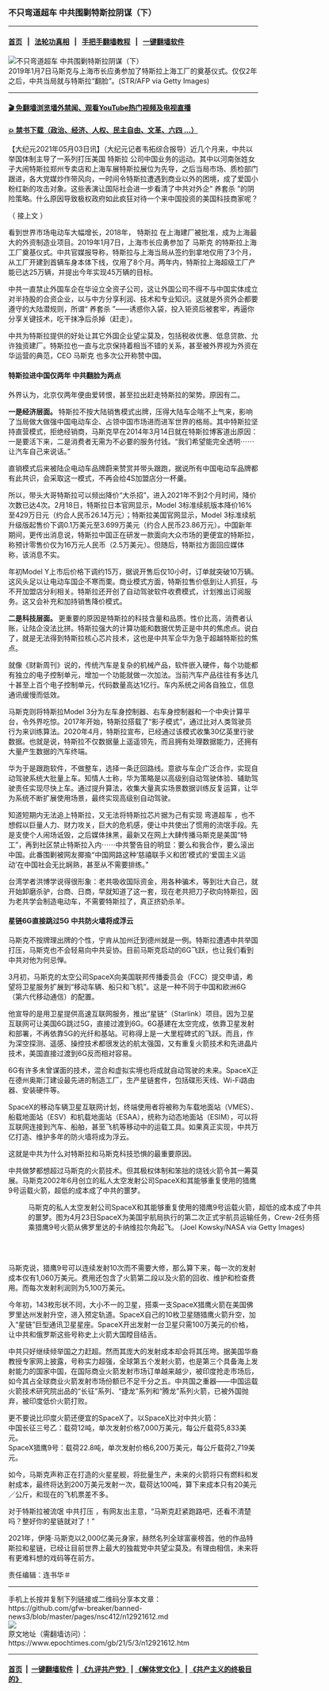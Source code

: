 ### 不只弯道超车 中共围剿特斯拉阴谋（下）
------------------------

#### [首页](https://github.com/gfw-breaker/banned-news3/blob/master/README.md) &nbsp;&nbsp;|&nbsp;&nbsp; [法轮功真相](https://github.com/begood0513/basic/blob/master/README.md)  &nbsp;&nbsp;|&nbsp;&nbsp; [手把手翻墙教程](https://github.com/gfw-breaker/guides/wiki)  &nbsp;&nbsp;|&nbsp;&nbsp; [一键翻墙软件](https://github.com/gfw-breaker/nogfw/blob/master/README.md)  



<div><img alt="不只弯道超车 中共围剿特斯拉阴谋（下）" class="attachment-djy_600_400 size-djy_600_400 wp-post-image" src="https://i.epochtimes.com/assets/uploads/2021/05/id12921616-GettyImages-1078753032-600x400.jpg"/>
<div class="caption">
 2019年1月7日马斯克与上海市长应勇参加了特斯拉上海工厂的奠基仪式。仅仅2年之后，中共当局就与特斯拉“翻脸”。(STR/AFP via Getty Images)
</div></div><hr/>

#### [ 🎬  免翻墙浏览墙外禁闻、观看YouTube热门视频及电视直播](https://github.com/gfw-breaker/HelloWorld)

#### [ 💥  禁书下载（政治、经济、人权、民主自由、文革、六四 ...）](https://github.com/gfw-breaker/books/blob/master/README.md)

<div><p>
 【大纪元2021年05月03日讯】（大纪元记者韦拓综合报导）近几个月来，中共以举国体制主导了一系列打压美国
 <ok href="https://www.epochtimes.com/gb/tag/%E7%89%B9%E6%96%AF%E6%8B%89.html">
  特斯拉
 </ok>
 公司中国业务的运动。其中以河南张姓女子大闹特斯拉郑州专卖店和上海车展特斯拉展位为先导，之后当局市场、质检部门跟进，各大党媒炒作带风向，一时间令特斯拉遭遇到商业以外的困境，成了爱国小粉红新的攻击对象。这些表演让国际社会进一步看清了中共对外企“
 <ok href="https://www.epochtimes.com/gb/tag/%E5%85%BB%E5%A5%97%E6%9D%80.html">
  养套杀
 </ok>
 ”的阴险策略。什么原因导致极权政府如此疯狂对待一个来中国投资的美国科技商家呢？
</p>
<p>
 （
 <ok href="https://www.epochtimes.com/gb/21/5/2/n12919595.htm">
  接上文
 </ok>
 ）
</p>
<p>
 看到世界市场电动车大幅增长，2018年，
 <ok href="https://www.epochtimes.com/gb/tag/%E7%89%B9%E6%96%AF%E6%8B%89.html">
  特斯拉
 </ok>
 在上海建厂被批准，成为上海最大的外资制造业项目。2019年1月7日，上海市长应勇参加了
 <ok href="https://www.epochtimes.com/gb/tag/%E9%A9%AC%E6%96%AF%E5%85%8B.html">
  马斯克
 </ok>
 的特斯拉上海工厂奠基仪式。中共官媒报导称，特斯拉与上海当局从签约到拿地仅用了3个月，从工厂开建到首辆车身本体下线，仅用了8个月。两年内，特斯拉上海超级工厂产能已达25万辆，并提出今年实现45万辆的目标。
</p>
<p>
 中共一直禁止外国车企在华设立全资子公司，这让外国公司不得不与中国实体成立对半持股的合资企业，以与中方分享利润、技术和专业知识。这就是外资外企都要遵守的大陆潜规则，所谓“
 <ok href="https://www.epochtimes.com/gb/tag/%E5%85%BB%E5%A5%97%E6%9D%80.html">
  养套杀
 </ok>
 ”——诱惑你入袋，投入钜资后被套牢，再逼你分享关键技术，吃干抹净后杀掉（赶走）。
</p>
<p>
 中共为特斯拉提供的好处让其它外国企业望尘莫及，包括税收优惠、低息贷款、允许独资建厂。特斯拉也一直与北京保持着相当不错的关系，甚至被外界视为外资在华运营的典范，CEO
 <ok href="https://www.epochtimes.com/gb/tag/%E9%A9%AC%E6%96%AF%E5%85%8B.html">
  马斯克
 </ok>
 也多次公开称赞中国。
</p>
<h4>
 特斯拉进中国仅两年 中共翻脸为两点
</h4>
<p>
 外界认为，北京仅两年便由爱转恨，甚至拉出赶走特斯拉的架势。原因有二。
</p>
<p>
 <strong>
  一是经济层面。
 </strong>
 特斯拉不按大陆销售模式出牌，压得大陆车企喘不上气来，影响了当局做大做强中国电动车企、占领中国市场进而进军世界的格局。其中特斯拉坚持直营模式，拒绝经销商，马斯克早在2014年3月14日就在特斯拉博客道出原因：一是要活下来，二是消费者无需为不必要的服务付钱。“我们希望能完全透明⋯⋯让汽车自己来说话。”
</p>
<p>
 直销模式后来被陆企电动车品牌蔚来赞赏并带头跟跑，据说所有中国电动车品牌都有此共识，会采取这一模式，不再会给4S加盟店分一杯羹。
</p>
<p>
 所以，带头大哥特斯拉可以频出降价“大杀招”，进入2021年不到2个月时间，降价次数已达4次。2月18日，特斯拉日本官网显示，Model 3标准续航版本降价16%至429万日元（约合人民币26.14万元）；特斯拉美国官网显示，Model 3标准续航升级版起售价下调0.1万美元至3.699万美元（约合人民币23.86万元）。中国新年期间，更传出消息说，特斯拉中国正在研发一款面向大众市场的更便宜的特斯拉，称预计零售价仅为16万元人民币（2.5万美元）。但随后，特斯拉方面回应媒体称，该消息不实。
</p>
<p>
 年初Model Y上市后价格下调约15万，据说开售后仅10小时，订单就突破10万辆。这风头足以让电动车国企不寒而栗。商业模式方面，特斯拉售价低到让人抓狂，与不开加盟店分利相关。特斯拉还开创了自动驾驶软件收费模式，计划推出订阅服务。这又会补充和加持销售降价模式。
</p>
<p>
 <strong>
  二是科技层面。
 </strong>
 更重要的原因是特斯拉的科技含量和品质。性价比高，消费者认账，让陆企没法比拼。特斯拉强大的计算功能和数据优势正是中共的焦虑点。说白了，就是无法得到特斯拉核心芯片技术，这也是中共军企华为急于超越特斯拉的焦点。
</p>
<p>
 就像《财新周刊》说的，传统汽车是复杂的机械产品，软件嵌入硬件，每个功能都有独立的电子控制单元，增加一个功能就做一次加法。当前汽车产品往往有多达几十甚至上百个电子控制单元，代码数量高达1亿行。车内系统之间各自独立，信息通讯缓慢而低效。
</p>
<p>
 马斯克则将特斯拉Model 3分为左车身控制器、右车身控制器和一个中央计算平台，令外界吃惊。2017年开始，特斯拉搭载了“影子模式”，通过比对人类驾驶员行为来训练算法。2020年4月，特斯拉宣布，已经通过该模式收集30亿英里行驶数据。也就是说，特斯拉不仅数据量上遥遥领先，而且拥有处理数据能力，还拥有大量产生数据的汽车终端。
</p>
<p>
 华为于是跟跑软件，不做整车，选择一条迂回路线。意欲与车企广泛合作，实现自动驾驶系统大批量上车。知情人士称，华为策略是以高级别自动驾驶体验、辅助驾驶责任实现尽快上车。通过提升算法，收集大量真实场景数据训练反复运算，让华为系统不断扩展使用场景，最终实现高级别自动驾驶。
</p>
<p>
 知道短期内无法追上特斯拉，又无法将特斯拉芯片据为己有实现
 <ok href="https://www.epochtimes.com/gb/tag/%E5%BC%AF%E9%81%93%E8%B6%85%E8%BD%A6.html">
  弯道超车
 </ok>
 ，也不想假以巨量人力、财力攻关，巨大的危机感，便让中共使出了惯用的流氓手段。先是支使个人闹场诋毁，之后媒体抹黑，最新又在网上大肆传播马斯克是美国“特工”，再到社区禁止特斯拉入内⋯⋯中共警告目的明显：要么和我合作，要么滚出中国。此番围剿被网友揶揄“中国网路这种‘慈禧联手义和团’模式的‘爱国主义运动’在中国社会无比娴熟，甚至从不需要排练。”
</p>
<p>
 台湾学者洪博学说得很形象：老共吸收国际资金，用各种骗术，等到壮大自己，就开始卸磨杀驴，台商、日商，早就知道了这一套，现在老共把刀子砍向特斯拉，因为老共学会制造电动车，不需要特斯拉了，真正挤奶杀羊。
</p>
<h4>
 星链6G直接跳过5G 中共防火墙将成浮云
</h4>
<p>
 马斯克不按牌理出牌的个性，宁肯从加州迁到德州就是一例。特斯拉遭遇中共举国打压，马斯克也不会轻易向中共妥协。目前马斯克启动的6G飞跃，也让我们看到中共对他为何忌惮。
</p>
<p>
 3月初，马斯克的太空公司SpaceX向美国联邦传播委员会（FCC）提交申请，希望将卫星服务扩展到“移动车辆、船只和飞机”。这是一种不同于中国和欧洲6G（第六代移动通信）的配置。
</p>
<p>
 他宣导的是用卫星提供高速互联网服务，推出“星链”（Starlink）项目。因为卫星互联网可让美国6G跳过5G，直接过渡到6G。6G基建在太空完成，依靠卫星发射和部署，不再依靠5G的光纤和基站。可称得上是一大里程碑式的飞跃。而且，作为深空探测、遥感、操控技术都很发达的航太强国，又有重复火箭技术和先进晶片技术，美国直接过渡到6G反而相对容易。
</p>
<p>
 6G有许多未曾谋面的技术，混合和虚拟实境也将成就自动驾驶的未来。SpaceX正在德州奥斯汀建设最先进的制造工厂，生产星链套件，包括碟形天线、Wi-Fi路由器、安装硬件等。
</p>
<p>
 SpaceX的移动车辆卫星互联网计划，终端使用者将被称为车载地面站（VMES）、船载地面站（ESV）和机载地面站（ESAA），统称为动态地面站（ESIM），可以将互联网连接到汽车、船舶，甚至飞机等移动中的运载工具。如果真正实现，中共万亿打造、维护多年的防火墙将成为浮云。
</p>
<p>
 这就是中共为什么对特斯拉和马斯克科技恐惧的最重要原因。
</p>
<p>
 中共做梦都想超过马斯克的火箭技术。但其极权体制和笨拙的烧钱火箭令其一筹莫展。马斯克2002年6月创立的私人太空发射公司SpaceX和其能够重复使用的猎鹰9号运载火箭，超低的成本成了中共的噩梦。
</p>
<figure aria-describedby="caption-attachment-12921695" class="wp-caption aligncenter" id="attachment_12921695" style="width: 600px">
 <ok href="https://i.epochtimes.com/assets/uploads/2021/05/id12921695-GettyImages-1232476519-e1620051536584.jpg" target="_blank">
  <img alt="" class="size-large wp-image-12921695" src="https://i.epochtimes.com/assets/uploads/2021/05/id12921695-GettyImages-1232476519-600x342.jpg"/>
 </ok>
 <br/><figcaption class="wp-caption-text" id="caption-attachment-12921695">
  马斯克的私人太空发射公司SpaceX和其能够重复使用的猎鹰9号运载火箭，超低的成本成了中共的噩梦。图为4月23日SpaceX为美国宇航局执行的第二次正式宇航员运输任务，Crew-2任务搭乘猎鹰9号火箭从佛罗里达的卡纳维拉尔角起飞。 (Joel Kowsky/NASA via Getty Images)
 </figcaption><br/>
</figure><br/>
<p>
 马斯克说，猎鹰9号可以连续发射10次而不需要大修，那么算下来，每一次的发射成本仅有1,060万美元。费用还包含了火箭第二段以及火箭的回收、维护和检查费用。而每次发射利润则为5,100万美元。
</p>
<p>
 今年初，143枚形状不同，大小不一的卫星，搭乘一支SpaceX猎鹰火箭在美国佛罗里达州发射升空，进入预定轨道。SpaceX自己的10枚卫星随猎鹰火箭升空，加入“星链”巨型通讯卫星星座。SpaceX开出发射一台卫星只需100万美元的价格，让中共和俄罗斯这些号称史上火箭大国瞠目结舌。
</p>
<p>
 中共只好继续倾举国之力赶超。然而其庞大的发射成本却会将其压垮。据美国华裔教授专家网上披露，号称实力超强，全球第五个发射火箭，也是第三个具备海上发射能力的国家中国，在国际商业火箭发射市场订单越来越少，被印度抢走市场后，如今其占全球商业火箭发射市场份额已不足千分之五。中共国之重器——中国运载火箭技术研究院出品的“长征”系列、“捷龙”系列和“腾龙”系列火箭，已被外国抛弃，被印度低价火箭打败。
</p>
<p>
 更不要说比印度火箭还便宜的SpaceX了。以SpaceX比对中共火箭：
 <br/>
 中国长征三号乙：载荷12吨，单次发射价格7,000万美元，每公斤载荷5,833美元。
 <br/>
 SpaceX猎鹰9号：载荷22.8吨，单次发射价格6,200万美元，每公斤载荷2,719美元。
</p>
<p>
 如今，马斯克声称正在打造的火星星舰，将批量生产，未来的火箭将只有燃料和发射成本，最终将达到200万美元发射一次，载荷达100吨，算下来成本只有20美元／公斤，和现在的飞机票差不多。
</p>
<p>
 对于特斯拉被流氓
 <ok href="https://www.epochtimes.com/gb/tag/%E4%B8%AD%E5%85%B1%E6%89%93%E5%8E%8B.html">
  中共打压
 </ok>
 ，有网友出主意，“马斯克赶紧跑路吧，还看不清楚吗？整好你的星链就对了！”
</p>
<p>
 2021年，伊隆·马斯克以2,000亿美元身家，赫然名列全球富豪榜首。他的作品特斯拉和星链，已经让目前世界上最大的独裁党中共望尘莫及。有理由相信，未来将有更难料想的戏码等在前方。
</p>
<p>
 责任编辑：连书华＃
</p>
</div>
<hr/>
手机上长按并复制下列链接或二维码分享本文章：<br/>
https://github.com/gfw-breaker/banned-news3/blob/master/pages/nsc412/n12921612.md <br/>
<a href='https://github.com/gfw-breaker/banned-news3/blob/master/pages/nsc412/n12921612.md'><img src='https://github.com/gfw-breaker/banned-news3/blob/master/pages/nsc412/n12921612.md.png'/></a> <br/>
原文地址（需翻墙访问）：https://www.epochtimes.com/gb/21/5/3/n12921612.htm


------------------------
#### [首页](https://github.com/gfw-breaker/banned-news3/blob/master/README.md) &nbsp;|&nbsp; [一键翻墙软件](https://github.com/gfw-breaker/nogfw/blob/master/README.md) &nbsp;| [《九评共产党》](https://github.com/gfw-breaker/9ping.md/blob/master/README.md#九评之一评共产党是什么) | [《解体党文化》](https://github.com/gfw-breaker/jtdwh.md/blob/master/README.md) | [《共产主义的终极目的》](https://github.com/gfw-breaker/gczydzjmd.md/blob/master/README.md)


<img src='http://gfw-breaker.win/banned-news3/pages/nsc412/n12921612.md' width='0px' height='0px'/>